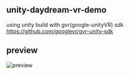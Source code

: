 ## unity-daydream-vr-demo
using unity build with gvr(google-unityVR) sdk
https://github.com/googlevr/gvr-unity-sdk

## preview

![preview](./meida/vrtest.gif)
